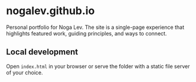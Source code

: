 # nogalev.github.io

Personal portfolio for Noga Lev. The site is a single-page experience that highlights
featured work, guiding principles, and ways to connect.

## Local development

Open `index.html` in your browser or serve the folder with a static file server of your choice.
